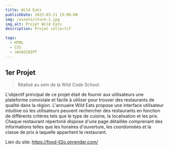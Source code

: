 ```yaml
---
title: Wild Eats
publishDate: 2023-03-21 15:00:00
img: /assets/stock-1.jpg
img_alt: Projet Wild Eats
description: Projet collectif

tags:
  - HTML
  - CSS
  - JAVASCRIPT
---
```


## 1er Projet

> Réalisé au sein de la Wild Code School.

L'objectif principal de ce projet était de fournir aux utilisateurs une plateforme conviviale et facile à utiliser pour trouver des restaurants de qualité dans la région. L'annuaire Wild Eats propose une interface utilisateur intuitive où les utilisateurs peuvent rechercher des restaurants en fonction de différents critères tels que le type de cuisine, la localisation et les prix. Chaque restaurant répertorié dispose d'une page détaillée comprenant des informations telles que les horaires d'ouverture, les coordonnées et la classe de prix à laquelle appartient le restaurant.

Lien du site: https://food-ll2o.onrender.com/
